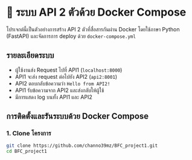 # 🔗 ระบบ API 2 ตัวด้วย Docker Compose

โปรเจกต์นี้เป็นตัวอย่างการสร้าง API 2 ตัวที่สื่อสารกันผ่าน Docker โดยใช้ภาษา Python (FastAPI) และจัดการการ deploy ด้วย `docker-compose.yml`

## รายละเอียดระบบ

- ผู้ใช้งานส่ง Request ไปที่ API1 (`localhost:8000`)
- API1 จะส่ง request ต่อไปยัง API2 (`api2:8001`)
- API2 ตอบกลับข้อความว่า `Hello from API2!`
- API1 รับข้อความจาก API2 และส่งกลับให้ผู้ใช้
- มีการแสดง log บนทั้ง API1 และ API2

## การติดตั้งและรันระบบด้วย Docker Compose

### 1. Clone โครงการ
```bash
git clone https://github.com/channo39mz/BFC_project1.git
cd BFC_project1
